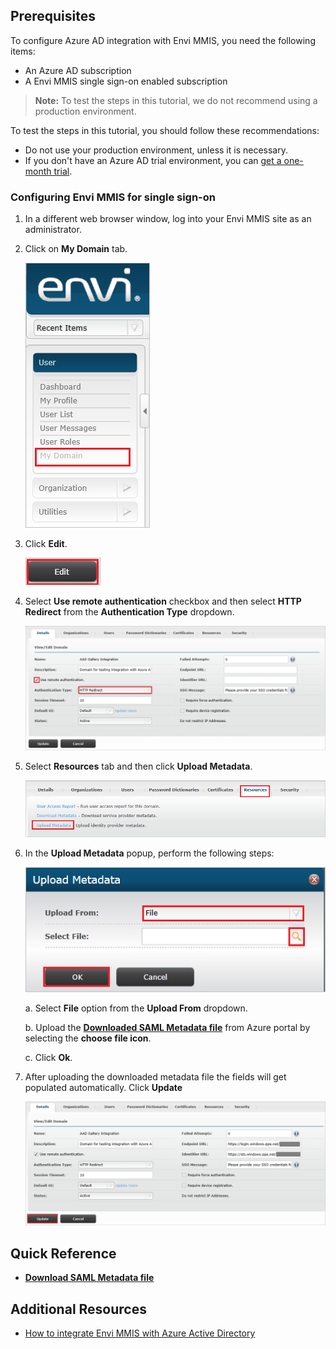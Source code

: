 ## Prerequisites

To configure Azure AD integration with Envi MMIS, you need the following items:

- An Azure AD subscription
- A Envi MMIS single sign-on enabled subscription

> **Note:**
> To test the steps in this tutorial, we do not recommend using a production environment.

To test the steps in this tutorial, you should follow these recommendations:

- Do not use your production environment, unless it is necessary.
- If you don't have an Azure AD trial environment, you can [get a one-month trial](https://azure.microsoft.com/pricing/free-trial/).

### Configuring Envi MMIS for single sign-on

1. In a different web browser window, log into your Envi MMIS site as an administrator.

2. Click on **My Domain** tab.

	![Configure Single Sign-On Save button](./media/configure1.png)

3. Click **Edit**.

	![Configure Single Sign-On Save button](./media/configure2.png)

4. Select **Use remote authentication** checkbox and then select **HTTP Redirect** from the **Authentication Type** dropdown.

	![Configure Single Sign-On Save button](./media/configure3.png)

5. Select **Resources** tab and then click **Upload Metadata**.

	![Configure Single Sign-On Save button](./media/configure4.png)

6. In the **Upload Metadata** popup, perform the following steps:

	![Configure Single Sign-On Save button](./media/configure5.png)

	a. Select **File** option from the **Upload From** dropdown.

	b. Upload the **[Downloaded SAML Metadata file](%metadata:metadataDownloadUrl%)** from Azure portal by selecting the **choose file icon**.

	c. Click **Ok**.

7. After uploading the downloaded metadata file the fields will get populated automatically. Click **Update**

	![Configure Single Sign-On Save button](./media/configure6.png)

## Quick Reference

* **[Download SAML Metadata file](%metadata:metadataDownloadUrl%)**

## Additional Resources

* [How to integrate Envi MMIS with Azure Active Directory](https://docs.microsoft.com/azure/active-directory/active-directory-saas-envimmis-tutorial)

